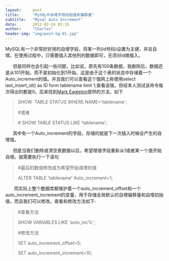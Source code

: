 ```yaml
---
layout:     post
title:      "MySQL中自增字段初始值和偏移量"
subtitle:   "Mysql Auto Increment"
date:       2012-02-24 03:15
author:     "Charles"
header-img: "img/post-bg-01.jpg"
---
```


MySQL有一个非常好好用的自增字段，将某一列(id号码)设置为主键，并且自增。在使用过程中，只需要插入其他列的数据即可，无须对id做插入。</p>  <p>&#160;&#160;&#160;&#160;&#160; 但是同样也会引起一些问题，比如说，原先有100条数据，我删除后，数据还是从101开始，而不是初始化到1开始。这是由于这个表的状态中存储着一个Auto_increment的值。并且我们可以查看这个值网上称使用select last_insert_id() as ID form tablename limit 1;查看该值，但经本人测试该命令每次得出的都是0。后来找到<a href="http://thebigreason.com/blog/2010/09/08/retrieve-the-auto-increment-value-of-a-mysql-table" target="_blank">Mark Eagleton</a>提供的方法，如下</p>  <blockquote>   <p>SHOW&#160; TABLE STATUS WHERE NAME='tablename';</p>    <p>#或者</p>    <p># SHOW TABLE STATUS LIKE 'tablename';</p> </blockquote>  <p>&#160;&#160;&#160;&#160;&#160; 其中有一个Auto_increment的字段，存储的就是下一次插入时候会产生的自增值。</p>  <p>&#160;&#160;&#160;&#160;&#160; 但是当我们删除或清空表数据以后，希望增值字段重新从1或者某一个值开始自增。就需要执行一下语句</p>  <blockquote>   <p>#最后的数值修改成为希望开始递增的值</p>    <p>ALTER TABLE 'tablename' Auto_increment=1;</p> </blockquote>  <p>&#160;&#160;&#160;&#160;&#160;&#160; 而实际上整个数据库都维护着一个auto_increment_offset和一个auto_increment_increment的变量，用于存储全局默认的自增偏移量和自增初始值。而且我们可以修改。查看和修改方法如下:</p>  <blockquote>   <p>#查看方法</p>    <p>SHOW VARIABLES LIKE 'auto_inc%';</p>    <p>#修改方法</p>    <p>SET auto_increment_offset=5;</p>    <p>SET auto_increment_increment=10;</p></blockquote>
